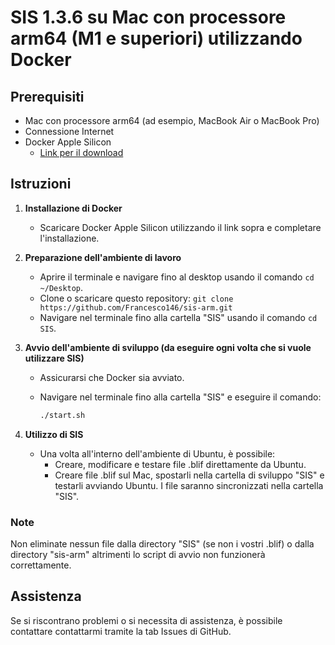 
# SIS 1.3.6 su Mac con processore arm64 (M1 e superiori) utilizzando Docker

## Prerequisiti

- Mac con processore arm64 (ad esempio, MacBook Air o MacBook Pro)
- Connessione Internet
- Docker Apple Silicon
  - [Link per il download](https://desktop.docker.com/mac/main/arm64/Docker.dmg)

## Istruzioni

1. **Installazione di Docker**
   - Scaricare Docker Apple Silicon utilizzando il link sopra e completare l'installazione.

2. **Preparazione dell'ambiente di lavoro**
   - Aprire il terminale e navigare fino al desktop usando il comando `cd ~/Desktop`.
   - Clone o scaricare questo repository: `git clone https://github.com/Francesco146/sis-arm.git`
   - Navigare nel terminale fino alla cartella "SIS" usando il comando `cd SIS`.

3. **Avvio dell'ambiente di sviluppo (da eseguire ogni volta che si vuole utilizzare SIS)**
   - Assicurarsi che Docker sia avviato.
   - Navigare nel terminale fino alla cartella "SIS" e eseguire il comando:

     ```bash
     ./start.sh
     ```

4. **Utilizzo di SIS**
   - Una volta all'interno dell'ambiente di Ubuntu, è possibile:
     - Creare, modificare e testare file .blif direttamente da Ubuntu.
     - Creare file .blif sul Mac, spostarli nella cartella di sviluppo "SIS" e testarli avviando Ubuntu. I file saranno sincronizzati nella cartella "SIS".

### Note

Non eliminate nessun file dalla directory "SIS" (se non i vostri .blif) o dalla directory "sis-arm" altrimenti lo script di avvio non funzionerà correttamente.

## Assistenza

Se si riscontrano problemi o si necessita di assistenza, è possibile contattare contattarmi tramite la tab Issues di GitHub.
